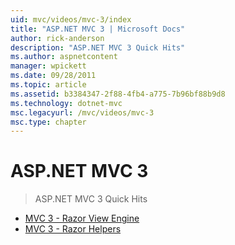 ```yaml
---
uid: mvc/videos/mvc-3/index
title: "ASP.NET MVC 3 | Microsoft Docs"
author: rick-anderson
description: "ASP.NET MVC 3 Quick Hits"
ms.author: aspnetcontent
manager: wpickett
ms.date: 09/28/2011
ms.topic: article
ms.assetid: b3384347-2f88-4fb4-a775-7b96bf88b9d8
ms.technology: dotnet-mvc
msc.legacyurl: /mvc/videos/mvc-3
msc.type: chapter
---
```

ASP.NET MVC 3
====================
> ASP.NET MVC 3 Quick Hits


- [MVC 3 - Razor View Engine](mvc-3-razor-view-engine.md)
- [MVC 3 - Razor Helpers](mvc-3-razor-helpers.md)
